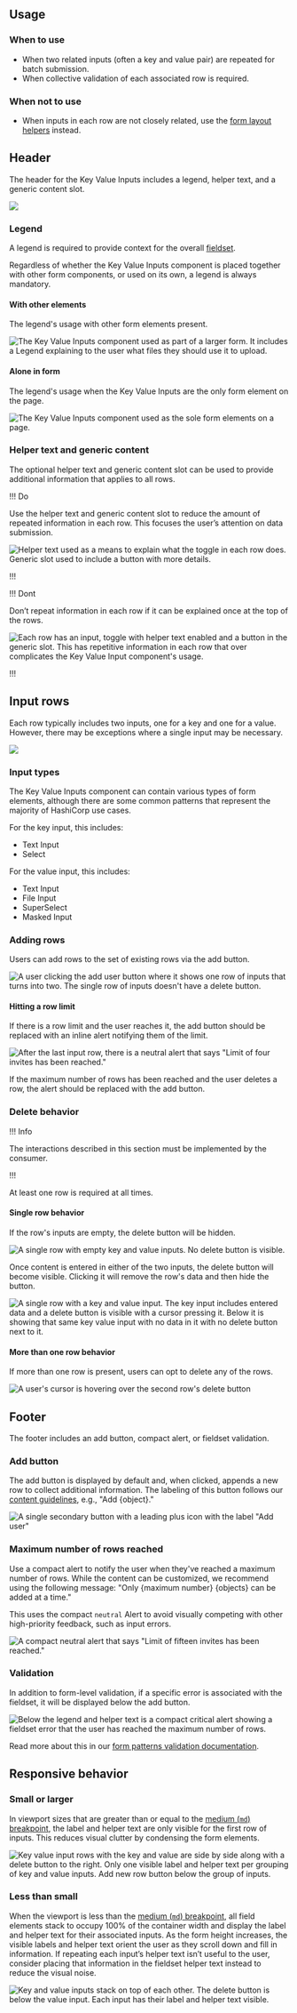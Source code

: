## Usage

### When to use

- When two related inputs (often a key and value pair) are repeated for batch submission.
- When collective validation of each associated row is required.

### When not to use

- When inputs in each row are not closely related, use the [form layout helpers](/components/form/layout) instead.

## Header

The header for the Key Value Inputs includes a legend, helper text, and a generic content slot.

![](/assets/components/form/key-value-inputs/key-value-inputs-legend-content.png)

### Legend

A legend is required to provide context for the overall [fieldset](https://developer.mozilla.org/en-US/docs/Web/HTML/Reference/Elements/fieldset).

Regardless of whether the Key Value Inputs component is placed together with other form components, or used on its own, a legend is always mandatory.

#### With other elements

The legend's usage with other form elements present.

![The Key Value Inputs component used as part of a larger form. It includes a Legend explaining to the user what files they should use it to upload.](/assets/components/form/key-value-inputs/key-value-inputs-legend-part-of-larger-form.png)

#### Alone in form

The legend's usage when the Key Value Inputs are the only form element on the page.

![The Key Value Inputs component used as the sole form elements on a page.](/assets/components/form/key-value-inputs/key-value-inputs-legend-alone-in-form.png)

### Helper text and generic content

The optional helper text and generic content slot can be used to provide additional information that applies to all rows.

!!! Do

Use the helper text and generic content slot to reduce the amount of repeated information in each row. This focuses the user’s attention on data submission.

![Helper text used as a means to explain what the toggle in each row does. Generic slot used to include a button with more details.](/assets/components/form/key-value-inputs/key-value-inputs-helper-generic-do.png)

!!!

!!! Dont

Don’t repeat information in each row if it can be explained once at the top of the rows.

![Each row has an input, toggle with helper text enabled and a button in the generic slot. This has repetitive information in each row that over complicates the Key Value Input component's usage.](/assets/components/form/key-value-inputs/key-value-inputs-helper-generic-dont.png)

!!!

## Input rows

Each row typically includes two inputs, one for a key and one for a value. However, there may be exceptions where a single input may be necessary. 

![](/assets/components/form/key-value-inputs/key-value-inputs-value-only.png)

### Input types

The Key Value Inputs component can contain various types of form elements, although there are some common patterns that represent the majority of HashiCorp use cases.

For the key input, this includes:

- Text Input
- Select

For the value input, this includes:

- Text Input
- File Input
- SuperSelect
- Masked Input

### Adding rows

Users can add rows to the set of existing rows via the add button.

![A user clicking the add user button where it shows one row of inputs that turns into two. The single row of inputs doesn't have a delete button.](/assets/components/form/key-value-inputs/key-value-inputs-adding-row.png)

#### Hitting a row limit

If there is a row limit and the user reaches it, the add button should be replaced with an inline alert notifying them of the limit.

![After the last input row, there is a neutral alert that says "Limit of four invites has been reached."](/assets/components/form/key-value-inputs/key-value-inputs-row-limit.png)

If the maximum number of rows has been reached and the user deletes a row, the alert should be replaced with the add button.

### Delete behavior

!!! Info

The interactions described in this section must be implemented by the consumer.

!!!

At least one row is required at all times.

#### Single row behavior

If the row's inputs are empty, the delete button will be hidden.

![A single row with empty key and value inputs. No delete button is visible.](/assets/components/form/key-value-inputs/key-value-inputs-single-row-empty-content.png)

Once content is entered in either of the two inputs, the delete button will become visible. Clicking it will remove the row's data and then hide the button.

![A single row with a key and value input. The key input includes entered data and a delete button is visible with a cursor pressing it. Below it is showing that same key value input with no data in it with no delete button next to it.](/assets/components/form/key-value-inputs/key-value-inputs-single-row-with-content.png)

#### More than one row behavior

If more than one row is present, users can opt to delete any of the rows.

![A user's cursor is hovering over the second row's delete button](/assets/components/form/key-value-inputs/key-value-inputs-ip-delete-any-row.png)

## Footer

The footer includes an add button, compact alert, or fieldset validation.

### Add button

The add button is displayed by default and, when clicked, appends a new row to collect additional information. The labeling of this button follows our [content guidelines](/content/writing-style#add-and-remove), e.g., "Add {object}."

![A single secondary button with a leading plus icon with the label "Add user"](/assets/components/form/key-value-inputs/key-value-inputs-footer-add-button.png)

### Maximum number of rows reached

Use a compact alert to notify the user when they've reached a maximum number of rows. While the content can be customized, we recommend using the following message: "Only {maximum number} {objects} can be added at a time."

This uses the compact `neutral` Alert to avoid visually competing with other high-priority feedback, such as input errors.

![A compact neutral alert that says "Limit of fifteen invites has been reached."](/assets/components/form/key-value-inputs/key-value-inputs-footer-notification.png)

### Validation

In addition to form-level validation, if a specific error is associated with the fieldset, it will be displayed below the add button.

![Below the legend and helper text is a compact critical alert showing a fieldset error that the user has reached the maximum number of rows.](/assets/components/form/key-value-inputs/key-value-inputs-fieldset-error.png)

Read more about this in our [form patterns validation documentation](/patterns/form-patterns?tab=validation).

## Responsive behavior

### Small or larger

In viewport sizes that are greater than or equal to the [medium (`md`) breakpoint](/foundations/breakpoints), the label and helper text are only visible for the first row of inputs. This reduces visual clutter by condensing the form elements.

![Key value input rows with the key and value are side by side along with a delete button to the right. Only one visible label and helper text per grouping of key and value inputs. Add new row button below the group of inputs.](/assets/components/form/key-value-inputs/key-value-inputs-ip-address-desktop.png)

### Less than small

When the viewport is less than the [medium (`md`) breakpoint](/foundations/breakpoints), all field elements stack to occupy 100% of the container width and display the label and helper text for their associated inputs. As the form height increases, the visible labels and helper text orient the user as they scroll down and fill in information. If repeating each input’s helper text isn’t useful to the user, consider placing that information in the fieldset helper text instead to reduce the visual noise.

![Key and value inputs stack on top of each other. The delete button is below the value input. Each input has their label and helper text visible.](/assets/components/form/key-value-inputs/key-value-inputs-ip-address-mobile.png)